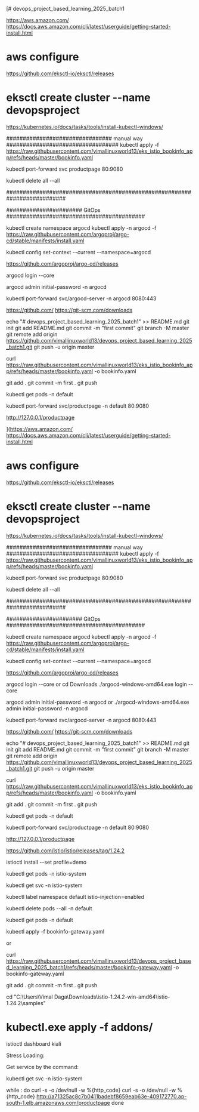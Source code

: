 [# devops_project_based_learning_2025_batch1

https://aws.amazon.com/
https://docs.aws.amazon.com/cli/latest/userguide/getting-started-install.html

# aws configure

https://github.com/eksctl-io/eksctl/releases

# eksctl create cluster --name devopsproject

https://kubernetes.io/docs/tasks/tools/install-kubectl-windows/


################################ manual way ##################################
kubectl apply -f https://raw.githubusercontent.com/vimallinuxworld13/eks_istio_bookinfo_app/refs/heads/master/bookinfo.yaml

kubectl port-forward   svc  productpage  80:9080

kubectl delete all --all

##########################################################################


####################### GitOps ##########################################

kubectl create namespace argocd
kubectl apply -n argocd -f https://raw.githubusercontent.com/argoproj/argo-cd/stable/manifests/install.yaml



kubectl config set-context --current --namespace=argocd


https://github.com/argoproj/argo-cd/releases

argocd login --core

argocd admin initial-password -n argocd


kubectl port-forward svc/argocd-server -n argocd 8080:443



https://github.com/
https://git-scm.com/downloads

echo "# devops_project_based_learning_2025_batch1" >> README.md
git init
git add README.md
git commit -m "first commit"
git branch -M master
git remote add origin https://github.com/vimallinuxworld13/devops_project_based_learning_2025_batch1.git
git push -u origin master


curl https://raw.githubusercontent.com/vimallinuxworld13/eks_istio_bookinfo_app/refs/heads/master/bookinfo.yaml  -o bookinfo.yaml



git add .
git commit -m first .
git push


kubectl get pods -n default

kubectl port-forward  svc/productpage  -n default  80:9080


http://127.0.0.1/productpage












](https://aws.amazon.com/
https://docs.aws.amazon.com/cli/latest/userguide/getting-started-install.html

# aws configure

https://github.com/eksctl-io/eksctl/releases

# eksctl create cluster --name devopsproject

https://kubernetes.io/docs/tasks/tools/install-kubectl-windows/


################################ manual way ##################################
kubectl apply -f https://raw.githubusercontent.com/vimallinuxworld13/eks_istio_bookinfo_app/refs/heads/master/bookinfo.yaml

kubectl port-forward   svc  productpage  80:9080

kubectl delete all --all

##########################################################################


####################### GitOps ##########################################

kubectl create namespace argocd
kubectl apply -n argocd -f https://raw.githubusercontent.com/argoproj/argo-cd/stable/manifests/install.yaml



kubectl config set-context --current --namespace=argocd


https://github.com/argoproj/argo-cd/releases

argocd login --core
or
cd Downloads
./argocd-windows-amd64.exe  login --core



argocd admin initial-password -n argocd
or
./argocd-windows-amd64.exe admin initial-password -n argocd


kubectl port-forward svc/argocd-server -n argocd 8080:443



https://github.com/
https://git-scm.com/downloads

echo "# devops_project_based_learning_2025_batch1" >> README.md
git init
git add README.md
git commit -m "first commit"
git branch -M master
git remote add origin https://github.com/vimallinuxworld13/devops_project_based_learning_2025_batch1.git
git push -u origin master


curl https://raw.githubusercontent.com/vimallinuxworld13/eks_istio_bookinfo_app/refs/heads/master/bookinfo.yaml  -o bookinfo.yaml



git add .
git commit -m first .
git push


kubectl get pods -n default

kubectl port-forward  svc/productpage  -n default  80:9080


http://127.0.0.1/productpage








https://github.com/istio/istio/releases/tag/1.24.2


istioctl  install --set profile=demo


kubectl get pods -n istio-system

kubectl get svc  -n istio-system

kubectl label namespace default  istio-injection=enabled



kubectl delete pods  --all -n default


kubectl get pods -n default






kubectl apply -f bookinfo-gateway.yaml

or

curl https://raw.githubusercontent.com/vimallinuxworld13/devops_project_based_learning_2025_batch1/refs/heads/master/bookinfo-gateway.yaml -o bookinfo-gateway.yaml

git add .
git commit -m first .
git push



cd "C:\Users\Vimal Daga\Downloads\istio-1.24.2-win-amd64\istio-1.24.2\samples"

# kubectl.exe  apply -f addons/

istioctl  dashboard kiali





Stress Loading:

Get service by the command:

kubectl get svc  -n istio-system

while :
do
curl -s -o /dev/null -w %{http_code} curl -s -o /dev/null -w %{http_code} http://a71325ac8c7b0411badebf8659eab63e-409172770.ap-south-1.elb.amazonaws.com/productpage
done



